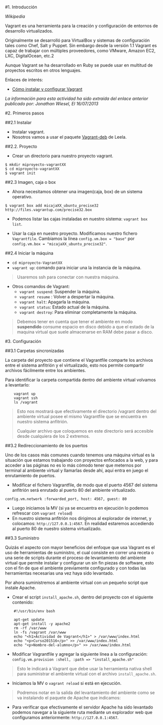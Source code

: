 
#1. Introducción

*Wikipedia*

Vagrant es una herramienta para la creación y configuración de entornos 
de desarrollo virtualizados.

Originalmente se desarrolló para VirtualBox y sistemas de configuración tales 
como Chef, Salt y Puppet. Sin embargo desde la versión 1.1 Vagrant es 
capaz de trabajar con múltiples proveedores, como VMware, Amazon EC2, LXC, 
DigitalOcean, etc.2

Aunque Vagrant se ha desarrollado en Ruby se puede usar en multitud de 
proyectos escritos en otros lenguajes.

Enlaces de interés:
* [Cómo instalar y configurar Vagrant](http://codehero.co/como-instalar-y-configurar-vagrant/)

*La información para esta actividad ha sido extraída del enlace anterior
publicado por: Jonathan Wiesel, El 16/07/2013*

#2. Primeros pasos

##2.1 Instalar

* Instalar vagrant.
* Nosotros vamos a usar el paquete [Vagrant-deb](http://172.20.1.2/~david/vagrant_1.7.2_x86_64.deb) de Leela.

##2.2. Proyecto
* Crear un directorio para nuestro proyecto vagrant.
```
$ mkdir miproyecto-vagrantXX
$ cd miproyecto-vagrantXX
$ vagrant init
```

##2.3 Imagen, caja o box
* Ahora necesitamos obtener una imagen(caja, box) de un sistema operativo.
```
$ vagrant box add micajaXX_ubuntu_precise32 http://files.vagrantup.com/precise32.box
```
* Podemos listar las cajas instaladas en nuestro sistema: `vagrant box list`.

* Usar la caja en nuestro proyecto. Modificamos nuestro fichero `Vagrantfile`.
Cambiamos la línea `config.vm.box = "base"` por  `config.vm.box = "micajaXX_ubuntu_precise32"`.

##2.4 Iniciar la máquina

* `cd miproyecto-VagrantXX`
* `vagrant up`: comando para iniciar una la instancia de la máquina.

> Usaremos ssh para conectar con nuestra máquina.

* Otros comandos de Vagrant:
    * `vagrant suspend`: Suspender la máquina.
    * `vagrant resume` : Volver a despertar la máquina.
    * `vagrant halt`: Apagarla la máquina.
    * `vagrant status`: Estado actual de la máquina.
    * `vagrant destroy`: Para eliminar completamente la máquina.

> Debemos tener en cuenta que tener el ambiente en modo **suspendido** consume espacio
 en disco debido a que el estado de la maquina virtual que suele almacenarse en RAM debe pasar a disco.

#3. Configuración

##3.1 Carpetas sincronizadas

La carpeta del proyecto que contiene el Vagrantfile comparte los archivos entre el 
sistema anfitrión y el virtualizado, esto nos permite compartir archivos 
fácilmente entre los ambientes.

Para identificar la carpeta compartida dentro del ambiente virtual volvamos a levantarlo:
```
    vagrant up
    vagrant ssh
    ls /vagrant
```

> Esto nos mostrará que efectivamente el directorio /vagrant dentro del ambiente 
virtual posee el mismo Vagrantfile que se encuentra en nuestro sistema anfitrión. 
>
> Cualquier archivo que coloquemos en este directorio será accesible desde cualquiera de los 2 extremos. 

##3.2 Redireccionamiento de los puertos

Uno de los casos más comunes cuando tenemos una máquina virtual es la 
situación que estamos trabajando con proyectos enfocados a la web, 
y para acceder a las páginas no es lo más cómodo tener que meternos 
por terminal al ambiente virtual y llamarlas desde ahí, aquí entra en 
juego el enrutamiento de puertos.

* Modificar el fichero Vagrantfile, de modo que el puerto 4567 del 
sistema anfitrión será enrutado al puerto 80 del ambiente virtualizado.

`config.vm.network :forwarded_port, host: 4567, guest: 80`

* Luego iniciamos la MV (si ya se encuentra en ejecución lo podemos refrescar 
con `vagrant reload`)
* En nuestro sistema anfitrión nos dirigimos al explorador de internet,
 y colocamos: `http://127.0.0.1:4567`. En realidad estaremos accediendo 
 al puerto 80 de nuestro sistema virtualizado. 

##3.3 Suministro

Quizás el aspecto con mayor beneficios del enfoque que usa Vagrant 
es el uso de herramientas de suministro, el cual consiste en correr 
una receta o una serie de scripts durante el proceso de levantamiento 
del ambiente virtual que permite instalar y configurar un sin fin 
piezas de software, esto con el fin de que el ambiente previamente 
configurado y con todas las herramientas necesarias una vez haya sido levantado.

Por ahora suministremos al ambiente virtual con un pequeño script que 
instale Apache.

* Crear el script `install_apache.sh`, dentro del proyecto con el siguiente
contenido:

```
    #!/usr/bin/env bash

    apt-get update
    apt-get install -y apache2
    rm -rf /var/www
    ln -fs /vagrant /var/www
    echo "<h1>Actividad de Vagrant</h1>" > /var/www/index.html
    echo "<p>Curso201516</p>" >> /var/www/index.html
    echo "<p>Nombre-del-alumno</p>" >> /var/www/index.html
```

* Modificar Vagrantfile y agregar la siguiente línea a la configuración:
`config.vm.provision :shell, :path => "install_apache.sh"`

> Esto le indicará a Vagrant que debe usar la herramienta nativa shell 
para suministrar el ambiente virtual con el archivo `install_apache.sh`.

* Iniciamos la MV o `vagrant reload` si está en ejecución.

> Podremos notar en la salida del levantamiento del ambiente como se va instalando el paquete de Apache que indicamos:

* Para verificar que efectivamente el servidor Apache ha sido levantado 
podemos navegar a la siguiente ruta mediante un explorador web que configuramos anteriormente:
`http://127.0.0.1:4567`.

